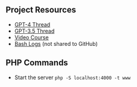 ## Project Resources
- [GPT-4 Thread](https://chat.openai.com/c/ce935837-1e05-4b4e-a743-45b0ef5b4b21)
- [GPT-3.5 Thread](https://chat.openai.com/c/c841dfb3-2f00-46e4-bfab-37abf3b1fba6)
- [Video Course](https://www.youtube.com/watch?v=OK_JCtrrv-c)
- [Bash Logs](./phpBashLogs.log) (not shared to GitHub)

## PHP Commands
- Start the server `php -S localhost:4000 -t www`